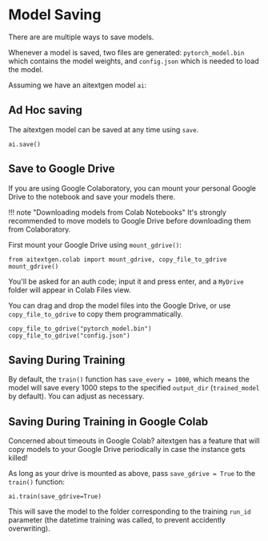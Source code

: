 # Model Saving

There are are multiple ways to save models.

Whenever a model is saved, two files are generated: `pytorch_model.bin` which contains the model weights, and `config.json` which is needed to load the model.

Assuming we have an aitextgen model `ai`:

## Ad Hoc saving

The aitextgen model can be saved at any time using `save`.

```py3
ai.save()
```

## Save to Google Drive

If you are using Google Colaboratory, you can mount your personal Google Drive to the notebook and save your models there.

<!-- prettier-ignore -->
!!! note "Downloading models from Colab Notebooks"
    It's strongly recommended to move models to Google Drive before downloading them from Colaboratory.

First mount your Google Drive using `mount_gdrive()`:

```py3
from aitextgen.colab import mount_gdrive, copy_file_to_gdrive
mount_gdrive()
```

You'll be asked for an auth code; input it and press enter, and a `MyDrive` folder will appear in Colab Files view.

You can drag and drop the model files into the Google Drive, or use `copy_file_to_gdrive` to copy them programmatically.

```py3
copy_file_to_gdrive("pytorch_model.bin")
copy_file_to_gdrive("config.json")
```

## Saving During Training

By default, the `train()` function has `save_every = 1000`, which means the model will save every 1000 steps to the specified `output_dir` (`trained_model` by default). You can adjust as necessary.

## Saving During Training in Google Colab

Concerned about timeouts in Google Colab? aitextgen has a feature that will copy models to your Google Drive periodically in case the instance gets killed!

As long as your drive is mounted as above, pass `save_gdrive = True` to the `train()` function:

```py3
ai.train(save_gdrive=True)
```

This will save the model to the folder corresponding to the training `run_id` parameter (the datetime training was called, to prevent accidently overwriting).
